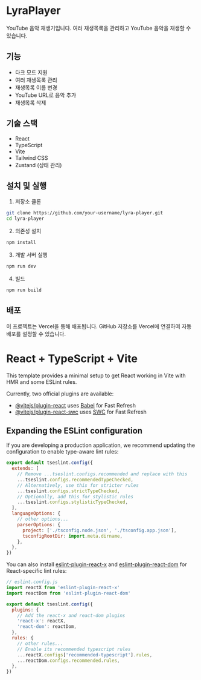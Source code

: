 # LyraPlayer

YouTube 음악 재생기입니다. 여러 재생목록을 관리하고 YouTube 음악을 재생할 수 있습니다.

## 기능

- 다크 모드 지원
- 여러 재생목록 관리
- 재생목록 이름 변경
- YouTube URL로 음악 추가
- 재생목록 삭제

## 기술 스택

- React
- TypeScript
- Vite
- Tailwind CSS
- Zustand (상태 관리)

## 설치 및 실행

1. 저장소 클론
```bash
git clone https://github.com/your-username/lyra-player.git
cd lyra-player
```

2. 의존성 설치
```bash
npm install
```

3. 개발 서버 실행
```bash
npm run dev
```

4. 빌드
```bash
npm run build
```

## 배포

이 프로젝트는 Vercel을 통해 배포됩니다. GitHub 저장소를 Vercel에 연결하여 자동 배포를 설정할 수 있습니다.

# React + TypeScript + Vite

This template provides a minimal setup to get React working in Vite with HMR and some ESLint rules.

Currently, two official plugins are available:

- [@vitejs/plugin-react](https://github.com/vitejs/vite-plugin-react/blob/main/packages/plugin-react/README.md) uses [Babel](https://babeljs.io/) for Fast Refresh
- [@vitejs/plugin-react-swc](https://github.com/vitejs/vite-plugin-react-swc) uses [SWC](https://swc.rs/) for Fast Refresh

## Expanding the ESLint configuration

If you are developing a production application, we recommend updating the configuration to enable type-aware lint rules:

```js
export default tseslint.config({
  extends: [
    // Remove ...tseslint.configs.recommended and replace with this
    ...tseslint.configs.recommendedTypeChecked,
    // Alternatively, use this for stricter rules
    ...tseslint.configs.strictTypeChecked,
    // Optionally, add this for stylistic rules
    ...tseslint.configs.stylisticTypeChecked,
  ],
  languageOptions: {
    // other options...
    parserOptions: {
      project: ['./tsconfig.node.json', './tsconfig.app.json'],
      tsconfigRootDir: import.meta.dirname,
    },
  },
})
```

You can also install [eslint-plugin-react-x](https://github.com/Rel1cx/eslint-react/tree/main/packages/plugins/eslint-plugin-react-x) and [eslint-plugin-react-dom](https://github.com/Rel1cx/eslint-react/tree/main/packages/plugins/eslint-plugin-react-dom) for React-specific lint rules:

```js
// eslint.config.js
import reactX from 'eslint-plugin-react-x'
import reactDom from 'eslint-plugin-react-dom'

export default tseslint.config({
  plugins: {
    // Add the react-x and react-dom plugins
    'react-x': reactX,
    'react-dom': reactDom,
  },
  rules: {
    // other rules...
    // Enable its recommended typescript rules
    ...reactX.configs['recommended-typescript'].rules,
    ...reactDom.configs.recommended.rules,
  },
})
```
